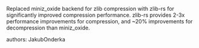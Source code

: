 Replaced miniz_oxide backend for zlib compression with zlib-rs for significantly improved compression performance. zlib-rs provides 2-3x performance improvements for compression, and ~20% improvements for decompression than miniz_oxide.

authors: JakubOnderka
